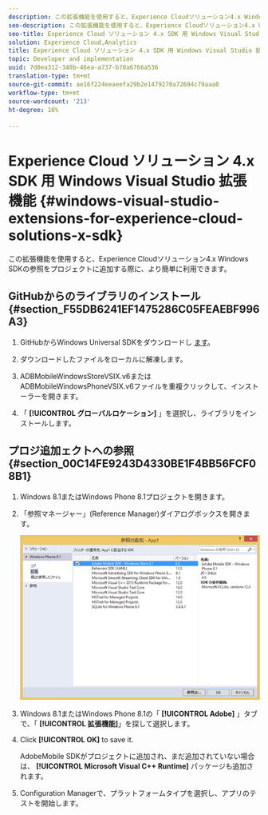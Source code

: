```yaml
---
description: この拡張機能を使用すると、Experience Cloudソリューション4.x Windows SDKの参照をプロジェクトに追加する際に、より簡単に利用できます。
seo-description: この拡張機能を使用すると、Experience Cloudソリューション4.x Windows SDKの参照をプロジェクトに追加する際に、より簡単に利用できます。
seo-title: Experience Cloud ソリューション 4.x SDK 用 Windows Visual Studio 拡張機能
solution: Experience Cloud,Analytics
title: Experience Cloud ソリューション 4.x SDK 用 Windows Visual Studio 拡張機能
topic: Developer and implementation
uuid: 7d0ea312-340b-46ea-a737-b70a6766a536
translation-type: tm+mt
source-git-commit: ae16f224eeaeefa29b2e1479270a72694c79aaa0
workflow-type: tm+mt
source-wordcount: '213'
ht-degree: 16%

---
```



# Experience Cloud ソリューション 4.x SDK 用 Windows Visual Studio 拡張機能 {#windows-visual-studio-extensions-for-experience-cloud-solutions-x-sdk}

この拡張機能を使用すると、Experience Cloudソリューション4.x Windows SDKの参照をプロジェクトに追加する際に、より簡単に利用できます。

## GitHubからのライブラリのインストール {#section_F55DB6241EF1475286C05FEAEBF996A3}

1. GitHubからWindows Universal SDKをダウンロードし [ます](https://github.com/Adobe-Marketing-Cloud/mobile-services/releases)。
1. ダウンロードしたファイルをローカルに解凍します。
1. ADBMobileWindowsStoreVSIX.v6またはADBMobileWindowsPhoneVSIX.v6ファイルを重複クリックして、インストーラーを開きます。

1. 「 **[!UICONTROL グローバルロケーション]** 」を選択し、ライブラリをインストールします。

## プロジ追加ェクトへの参照 {#section_00C14FE9243D4330BE1F4BB56FCF08B1}

1. Windows 8.1またはWindows Phone 8.1プロジェクトを開きます。
1. 「参照マネージャー」(Reference Manager)ダイアログボックスを開きます。

   ![](assets/ref_manager.png)

1. Windows 8.1またはWindows Phone 8.1の「 **[!UICONTROL Adobe]** 」タブで、「 **[!UICONTROL 拡張機能]**」を探して選択します。
1. Click **[!UICONTROL OK]** to save it.

   AdobeMobile SDKがプロジェクトに追加され、まだ追加されていない場合は、 **[!UICONTROL Microsoft Visual C++ Runtime]** パッケージも追加されます。

1. Configuration Managerで、プラットフォームタイプを選択し、アプリのテストを開始します。

